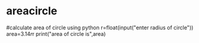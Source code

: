 # areacircle
#calculate area of circle using python
r=float(input("enter radius of circle"))
area=3.14*r*r
print("area of circle is",area)
